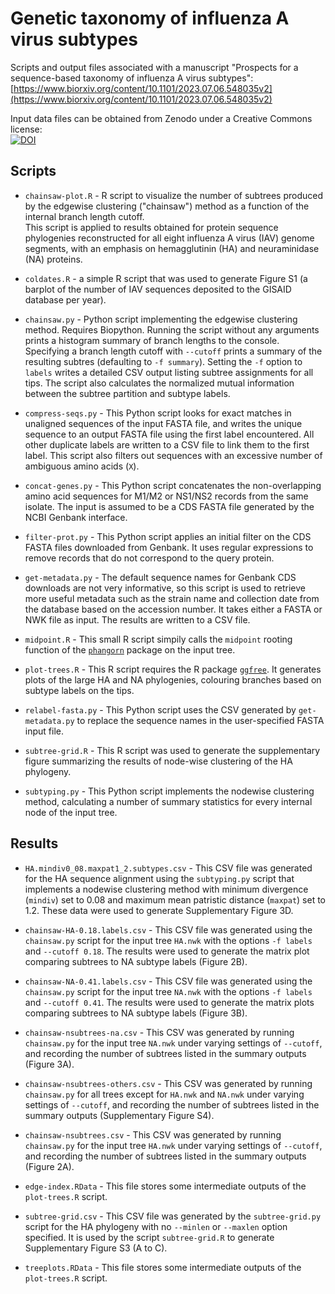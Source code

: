 # Genetic taxonomy of influenza A virus subtypes

Scripts and output files associated with a manuscript "Prospects for a sequence-based taxonomy of influenza A virus subtypes":<br/>
[https://www.biorxiv.org/content/10.1101/2023.07.06.548035v2](https://www.biorxiv.org/content/10.1101/2023.07.06.548035v2)

Input data files can be obtained from Zenodo under a Creative Commons license:<br/>
[![DOI](https://zenodo.org/badge/DOI/10.5281/zenodo.8119571.svg)](https://doi.org/10.5281/zenodo.8119571)

## Scripts

* `chainsaw-plot.R` - R script to visualize the number of subtrees produced by the edgewise clustering ("chainsaw") method as a function of the internal branch length cutoff.  
This script is applied to results obtained for protein sequence phylogenies reconstructed for all eight influenza A virus (IAV) genome segments, with an emphasis on hemagglutinin (HA) and neuraminidase (NA) proteins.

* `coldates.R` - a simple R script that was used to generate Figure S1 (a barplot of the number of IAV sequences deposited to the GISAID database per year).

* `chainsaw.py` - Python script implementing the edgewise clustering method.  Requires Biopython.
Running the script without any arguments prints a histogram summary of branch lengths to the console.
Specifying a branch length cutoff with `--cutoff` prints a summary of the resulting subtres (defaulting to `-f summary`).
Setting the `-f` option to `labels` writes a detailed CSV output listing subtree assignments for all tips.
The script also calculates the normalized mutual information between the subtree partition and subtype labels.

* `compress-seqs.py` - This Python script looks for exact matches in unaligned sequences of the input FASTA file, and writes the unique sequence to an output FASTA file using the first label encountered.  All other duplicate labels are written to a CSV file to link them to the first label.  This script also filters out sequences with an excessive number of ambiguous amino acids (`X`).

* `concat-genes.py` - This Python script concatenates the non-overlapping amino acid sequences for M1/M2 or NS1/NS2 records from the same isolate.  The input is assumed to be a CDS FASTA file generated by the NCBI Genbank interface.

* `filter-prot.py` - This Python script applies an initial filter on the CDS FASTA files downloaded from Genbank.  It uses regular expressions to remove records that do not correspond to the query protein.

* `get-metadata.py` - The default sequence names for Genbank CDS downloads are not very informative, so this script is used to retrieve more useful metadata such as the strain name and collection date from the database based on the accession number.  It takes either a FASTA or NWK file as input.  The results are written to a CSV file.

* `midpoint.R` - This small R script simpily calls the `midpoint` rooting function of the [`phangorn`](https://cran.r-project.org/web/packages/phangorn/index.html) package on the input tree.

* `plot-trees.R` - This R script requires the R package [`ggfree`](https://github.com/ArtPoon/ggfree).  It generates plots of the large HA and NA phylogenies, colouring branches based on subtype labels on the tips.

* `relabel-fasta.py` - This Python script uses the CSV generated by `get-metadata.py` to replace the sequence names in the user-specified FASTA input file.

* `subtree-grid.R` - This R script was used to generate the supplementary figure summarizing the results of node-wise clustering of the HA phylogeny.

* `subtyping.py` - This Python script implements the nodewise clustering method, calculating a number of summary statistics for every internal node of the input tree.


## Results

* `HA.mindiv0_08.maxpat1_2.subtypes.csv` - This CSV file was generated for the HA sequence alignment using the `subtyping.py` script that implements a nodewise clustering method with minimum divergence (`mindiv`) set to 0.08 and maximum mean patristic distance (`maxpat`) set to 1.2.  These data were used to generate Supplementary Figure 3D.

* `chainsaw-HA-0.18.labels.csv` - This CSV file was generated using the `chainsaw.py` script for the input tree `HA.nwk` with the options `-f labels` and `--cutoff 0.18`.  The results were used to generate the matrix plot comparing subtrees to NA subtype labels (Figure 2B).

* `chainsaw-NA-0.41.labels.csv` - This CSV file was generated using the `chainsaw.py` script for the input tree `NA.nwk` with the options `-f labels` and `--cutoff 0.41`.  The results were used to generate the matrix plots comparing subtrees to NA subtype labels (Figure 3B).

* `chainsaw-nsubtrees-na.csv` - This CSV was generated by running `chainsaw.py` for the input tree `NA.nwk` under varying settings of `--cutoff`, and recording the number of subtrees listed in the summary outputs (Figure 3A).

* `chainsaw-nsubtrees-others.csv` - This CSV was generated by running `chainsaw.py` for all trees except for `HA.nwk` and `NA.nwk` under varying settings of `--cutoff`, and recording the number of subtrees listed in the summary outputs (Supplementary Figure S4).

* `chainsaw-nsubtrees.csv` - This CSV was generated by running `chainsaw.py` for the input tree `HA.nwk` under varying settings of `--cutoff`, and recording the number of subtrees listed in the summary outputs (Figure 2A).

* `edge-index.RData` - This file stores some intermediate outputs of the `plot-trees.R` script.

* `subtree-grid.csv` - This CSV file was generated by the `subtree-grid.py` script for the HA phylogeny with no `--minlen` or `--maxlen` option specified.  It is used by the script `subtree-grid.R` to generate Supplementary Figure S3 (A to C).

* `treeplots.RData` - This file stores some intermediate outputs of the `plot-trees.R` script.
